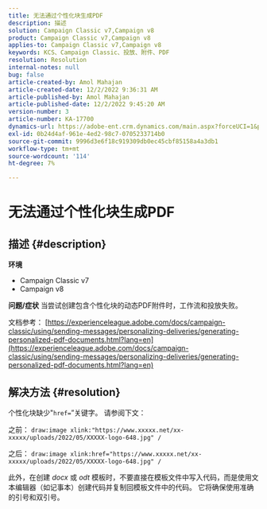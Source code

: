 ```yaml
---
title: 无法通过个性化块生成PDF
description: 描述
solution: Campaign Classic v7,Campaign v8
product: Campaign Classic v7,Campaign v8
applies-to: Campaign Classic v7,Campaign v8
keywords: KCS、Campaign Classic、投放、附件、PDF
resolution: Resolution
internal-notes: null
bug: false
article-created-by: Amol Mahajan
article-created-date: 12/2/2022 9:36:31 AM
article-published-by: Amol Mahajan
article-published-date: 12/2/2022 9:45:20 AM
version-number: 3
article-number: KA-17700
dynamics-url: https://adobe-ent.crm.dynamics.com/main.aspx?forceUCI=1&pagetype=entityrecord&etn=knowledgearticle&id=824a27cc-2472-ed11-9561-6045bd006b4b
exl-id: 0b24d4af-961e-4ed2-98c7-0705233714b0
source-git-commit: 9996d3e6f18c919309db0ec45cbf85158a4a3db1
workflow-type: tm+mt
source-wordcount: '114'
ht-degree: 7%

---
```


# 无法通过个性化块生成PDF

## 描述 {#description}

<b>环境</b>
- Campaign Classic v7
- Campaign v8



<b>问题/症状</b>
当尝试创建包含个性化块的动态PDF附件时，工作流和投放失败。

文档参考： [https://experienceleague.adobe.com/docs/campaign-classic/using/sending-messages/personalizing-deliveries/generating-personalized-pdf-documents.html?lang=en](https://experienceleague.adobe.com/docs/campaign-classic/using/sending-messages/personalizing-deliveries/generating-personalized-pdf-documents.html?lang=en)


## 解决方法 {#resolution}


个性化块缺少&quot;`href=`”关键字。 请参阅下文：

之前：
`draw:image xlink:"https://www.xxxxx.net/xx-xxxxx/uploads/2022/05/XXXXX-logo-648.jpg" /`

之后：
`draw:image xlink:href="https://www.xxxxx.net/xx-xxxxx/uploads/2022/05/XXXXX-logo-648.jpg" /`

此外，在创建 *docx* 或 *odt* 模板时，不要直接在模板文件中写入代码，而是使用文本编辑器（如记事本）创建代码并复制回模板文件中的代码。 它将确保使用准确的引号和双引号。
